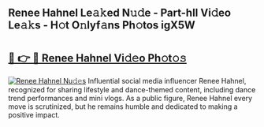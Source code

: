 ## Renee Hahnel Le𝚊𝚔ed N𝚞𝚍e - Part-hIl Vi𝚍eo Le𝚊𝚔s - H𝚘t O𝚗lyf𝚊ns Ph𝚘tos igX5W

# <h2><a href="http://hf1epe6.feru.top/?c=Renee+Hahnel">🔗 👉 🔴 Renee Hahnel Vi𝚍𝚎o Ph𝚘t𝚘𝚜</a></h2>

[![Renee Hahnel Nu𝚍𝚎s](https://i.imgur.com/0TWrTi3.gif)](http://hf1epe6.feru.top/?c=Renee+Hahnel)
Influential social media influencer Renee Hahnel, recognized for sharing lifestyle and dance-themed content, including dance trend performances and mini vlogs. As a public figure, Renee Hahnel every move is scrutinized, but he remains humble and dedicated to making a positive impact. 
